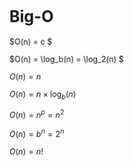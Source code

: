 # Big-O

$O(n) = c $

$O(n) = \log_b(n) = \log_2(n) $

$O(n) = n$

$O(n) = n \times \log_b(n)$

$O(n) = n^p = n^2$

$O(n) = b^n = 2 ^n$

$O(n) = n!$
